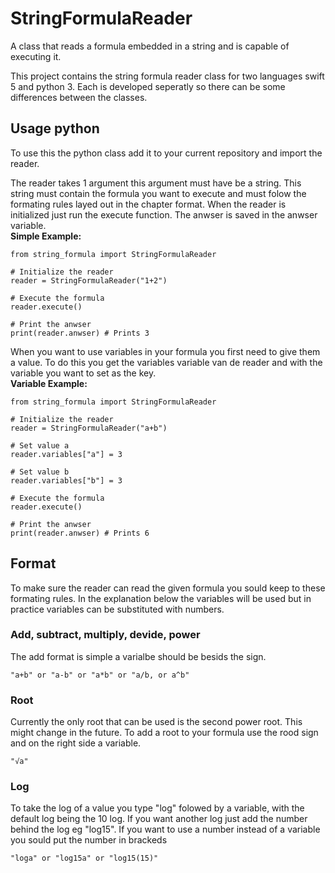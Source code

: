 # StringFormulaReader
A class that reads a formula embedded in a string and is capable of executing it.

This project contains the string formula reader class for two languages swift 5 and python 3. Each is developed seperatly so there can be some differences between the classes.

## Usage python
To use this the python class add it to your current repository and import the reader.

The reader takes 1 argument this argument must have be a string. This string must contain the formula you want to execute and must folow the formating rules layed out in the chapter format. When the reader is initialized just run the execute function. The anwser is saved in the anwser variable.  
**Simple Example:**
```python3
from string_formula import StringFormulaReader

# Initialize the reader
reader = StringFormulaReader("1+2")

# Execute the formula
reader.execute()

# Print the anwser
print(reader.anwser) # Prints 3
```
  
When you want to use variables in your formula you first need to give them a value. To do this you get the variables variable van de reader and with the variable you want to set as the key.  
**Variable Example:**
```python3
from string_formula import StringFormulaReader

# Initialize the reader
reader = StringFormulaReader("a+b")

# Set value a
reader.variables["a"] = 3

# Set value b
reader.variables["b"] = 3

# Execute the formula
reader.execute()

# Print the anwser
print(reader.anwser) # Prints 6
```
## Format
To make sure the reader can read the given formula you sould keep to these formating rules. In the explanation below the variables will be used but in practice variables can be substituted with numbers.

### Add, subtract, multiply, devide, power
The add format is simple a varialbe should be besids the sign.
```
"a+b" or "a-b" or "a*b" or "a/b, or a^b"
```

### Root
Currently the only root that can be used is the second power root. This might change in the future. To add a root to your formula use the rood sign and on the right side a variable.
```
"√a"
```

### Log
To take the log of a value you type "log" folowed by a variable, with the default log being the 10 log. If you want another log just add the number behind the log eg "log15". If you want to use a number instead of a variable you sould put the number in brackeds
```
"loga" or "log15a" or "log15(15)"
```
